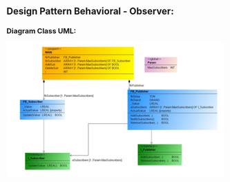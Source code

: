 ## Design Pattern Behavioral - Observer:

### Diagram Class UML:

![](Design_Pattern_Behavioral_Observer.JPG)